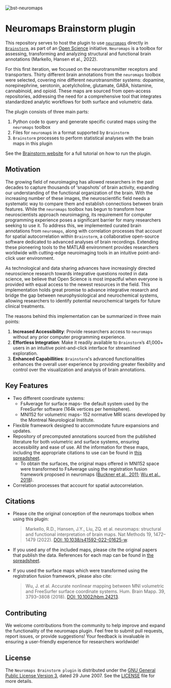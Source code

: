 ![bst-neuromaps](https://github.com/thuy-n/testing/assets/130115390/0b14b8e0-8b94-4928-b83f-3202a3b6bbba)

# Neuromaps Brainstorm plugin

This repository serves to host the plugin to use [`neuromaps`](https://github.com/netneurolab/neuromaps) directly in [`Brainstorm`](https://neuroimage.usc.edu/brainstorm/), as part of an [Open Science](https://www.mcgill.ca/neuro/open-science) initiative. `Neuromaps` is a toolbox for assessing, transforming and analyzing structural and functional brain annotations (Markello, Hansen et al., 2022). 

For this first iteration, we focused on the neurotransmitter receptors and transporters. Thirty different brain annotations from the `neuromaps` toolbox were selected, covering nine different neurotransmitter systems: dopamine, norepinephrine, serotonin, acetylcholine, glutamate, GABA, histamine, cannabinoid, and opioid. These maps are sourced from open-access repositories, addressing the need for a comprehensive tool that integrates standardized analytic workflows for both surface and volumetric data. 


The plugin consists of three main parts:
1. Python code to query and generate specific curated maps using the `neuromaps` toolbox
2. Files for `neuromap`s in a format supported by `Brainstorm`
3. `Brainstorm` processes to perform statistical analyses with the brain maps in this plugin

See the [Brainstorm website](https://neuroimage.usc.edu/brainstorm/Tutorials/Neuromaps) for a full tutorial on how to run the plugin. 


## Motivation

The growing field of neuroimaging has allowed researchers in the past decades to capture thousands of ‘snapshots’ of brain activity, expanding our understanding of the functional organization of the brain. With the increasing number of these images, the neuroscientific field needs a systematic way to compare them and establish connections between brain features. While the `neuromaps` toolbox has begun to transform how neuroscientists approach neuroimaging, its requirement for computer programming experience poses a significant barrier for many researchers seeking to use it. To address this, we implemented curated brain annotations from `neuromaps`, along with correlation processes that account for spatial autocorrelation within `Brainstorm`, a collaborative open-source software dedicated to advanced analyses of brain recordings. Extending these pioneering tools to the MATLAB environment provides researchers worldwide with cutting-edge neuroimaging tools in an intuitive point-and-click user environment. 

As technological and data sharing advances have increasingly directed neuroscience research towards integrative questions rooted in data science, we believe that Open Science is most impactful when everyone is provided with equal access to the newest resources in the field. This implementation holds great promise to advance integrative research and bridge the gap between neurophysiological and neurochemical systems, allowing researchers to identify potential neurochemical targets for future clinical treatments. 

The reasons behind this implementation can be summarized in three main points:

1. **Increased Accessibility**: Provide researchers access to `neuromaps` without any prior computer programming experience.
2. **Effortless Integration**: Make it readily available to `Brainstorm`’s 41,000+ users in an intuitive point-and-click interface for streamlined exploration.
3. **Enhanced Capabillities**: `Brainstorm`'s advanced functionalities enhances the overall user experience by providing greater flexibility and control over the visualization and analysis of brain annotations.


## Key Features

- Two different coordinate systems:
  - FsAverage for surface maps- the default system used by the FreeSurfer software (164k vertices per hemisphere).
  - MNI152 for volumetric maps- 152 normative MRI scans developed by the Montreal Neurological Institute.
- Flexible framework designed to accommodate future expansions and updates.
- Repository of precomputed annotations sourced from the published literature for both volumetric and surface systems, ensuring accessibility and ease of use. All the information for these maps, including the appropriate citations to use can be found in [this spreadsheet]([https://mcgill-my.sharepoint.com/:x:/g/personal/le_thuy_nguyen_mail_mcgill_ca/EThdovlDN1tIiK85qmzBbZsBmON9MKwWSsBtgURTrDO5tg?e=8Uh9wE).
   - To obtain the surfaces, the original maps offered in MNI152 space were transformed to FsAverage using the registration fusion framework proposed in neuromaps ([Buckner et al., 2011](https://journals.physiology.org/doi/full/10.1152/jn.00339.2011); [Wu et al., 2018](https://onlinelibrary.wiley.com/doi/10.1002/hbm.24213)).
- Correlation processes that account for spatial autocorrelation.


## Citations
- Please cite the original conception of the neuromaps toolbox when using this plugin:
  > Markello, R.D., Hansen, J.Y., Liu, ZQ. et al. neuromaps: structural and functional interpretation of brain maps. Nat Methods 19, 1472–1479 (2022). [DOI: 10.1038/s41592-022-01625-w](https://doi.org/10.1038/s41592-022-01625-w).
    
- If you used any of the included maps, please cite the original papers that publish the data. References for each map can be found in [the spreadsheet](https://mcgill-my.sharepoint.com/:x:/g/personal/le_thuy_nguyen_mail_mcgill_ca/EThdovlDN1tIiK85qmzBbZsBmON9MKwWSsBtgURTrDO5tg?e=8Uh9wE).

- If you used the surface maps which were transformed using the registration fusion framework, please also cite:
  > Wu, J. et al. Accurate nonlinear mapping between MNI volumetric and FreeSurfer surface coordinate systems. Hum. Brain Mapp. 39, 3793–3808 (2018). [DOI: 10.1002/hbm.24213](https://doi.org/10.1002/hbm.24213).


## Contributing
We welcome contributions from the community to help improve and expand the functionality of the neuromaps plugin. Feel free to submit pull requests, report issues, or provide suggestions! Your feedback is invaluable in ensuring a user-friendly experience for researchers worldwide!

## License
The `Neuromaps Brainstorm plugin` is distributed under the [GNU General Public License Version 3](https://opensource.org/licenses/GPL-3.0), dated 29 June 2007. See the [LICENSE](LICENSE) file for more details.
